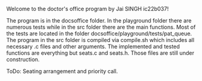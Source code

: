 Welcome to the doctor's office program by Jai SINGH ic22b037!

The program is in the docsoffice folder. In the playground folder there are numerous tests while in the src folder there are the main functions. Most of the tests are located in the folder docsoffice/playground/tests/pat_queue. The program in the src folder is compiled via compile.sh which includes all necessary .c files and other arguments. The implemented and tested functions are everything but seats.c and seats.h. Those files are still under construction.

ToDo: Seating arrangement and priority call.

